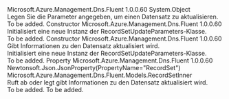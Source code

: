 <Type Name="RecordSetUpdateParameters" FullName="Microsoft.Azure.Management.Dns.Fluent.Models.RecordSetUpdateParameters">
  <TypeSignature Language="C#" Value="public class RecordSetUpdateParameters" />
  <TypeSignature Language="ILAsm" Value=".class public auto ansi beforefieldinit RecordSetUpdateParameters extends System.Object" />
  <TypeSignature Language="DocId" Value="T:Microsoft.Azure.Management.Dns.Fluent.Models.RecordSetUpdateParameters" />
  <TypeSignature Language="VB.NET" Value="Public Class RecordSetUpdateParameters" />
  <TypeSignature Language="F#" Value="type RecordSetUpdateParameters = class" />
  <AssemblyInfo>
    <AssemblyName>Microsoft.Azure.Management.Dns.Fluent</AssemblyName>
    <AssemblyVersion>1.0.0.60</AssemblyVersion>
  </AssemblyInfo>
  <Base>
    <BaseTypeName>System.Object</BaseTypeName>
  </Base>
  <Interfaces />
  <Docs>
    <summary>
            Legen Sie die Parameter angegeben, um einen Datensatz zu aktualisieren.
            </summary>
    <remarks>To be added.</remarks>
  </Docs>
  <Members>
    <Member MemberName=".ctor">
      <MemberSignature Language="C#" Value="public RecordSetUpdateParameters ();" />
      <MemberSignature Language="ILAsm" Value=".method public hidebysig specialname rtspecialname instance void .ctor() cil managed" />
      <MemberSignature Language="DocId" Value="M:Microsoft.Azure.Management.Dns.Fluent.Models.RecordSetUpdateParameters.#ctor" />
      <MemberSignature Language="VB.NET" Value="Public Sub New ()" />
      <MemberType>Constructor</MemberType>
      <AssemblyInfo>
        <AssemblyName>Microsoft.Azure.Management.Dns.Fluent</AssemblyName>
        <AssemblyVersion>1.0.0.60</AssemblyVersion>
      </AssemblyInfo>
      <Parameters />
      <Docs>
        <summary>
            Initialisiert eine neue Instanz der RecordSetUpdateParameters-Klasse.
            </summary>
        <remarks>To be added.</remarks>
      </Docs>
    </Member>
    <Member MemberName=".ctor">
      <MemberSignature Language="C#" Value="public RecordSetUpdateParameters (Microsoft.Azure.Management.Dns.Fluent.Models.RecordSetInner recordSet = null);" />
      <MemberSignature Language="ILAsm" Value=".method public hidebysig specialname rtspecialname instance void .ctor(class Microsoft.Azure.Management.Dns.Fluent.Models.RecordSetInner recordSet) cil managed" />
      <MemberSignature Language="DocId" Value="M:Microsoft.Azure.Management.Dns.Fluent.Models.RecordSetUpdateParameters.#ctor(Microsoft.Azure.Management.Dns.Fluent.Models.RecordSetInner)" />
      <MemberSignature Language="VB.NET" Value="Public Sub New (Optional recordSet As RecordSetInner = null)" />
      <MemberSignature Language="F#" Value="new Microsoft.Azure.Management.Dns.Fluent.Models.RecordSetUpdateParameters : Microsoft.Azure.Management.Dns.Fluent.Models.RecordSetInner -&gt; Microsoft.Azure.Management.Dns.Fluent.Models.RecordSetUpdateParameters" Usage="new Microsoft.Azure.Management.Dns.Fluent.Models.RecordSetUpdateParameters recordSet" />
      <MemberType>Constructor</MemberType>
      <AssemblyInfo>
        <AssemblyName>Microsoft.Azure.Management.Dns.Fluent</AssemblyName>
        <AssemblyVersion>1.0.0.60</AssemblyVersion>
      </AssemblyInfo>
      <Parameters>
        <Parameter Name="recordSet" Type="Microsoft.Azure.Management.Dns.Fluent.Models.RecordSetInner" />
      </Parameters>
      <Docs>
        <param name="recordSet">Gibt Informationen zu den Datensatz aktualisiert wird.</param>
        <summary>
            Initialisiert eine neue Instanz der RecordSetUpdateParameters-Klasse.
            </summary>
        <remarks>To be added.</remarks>
      </Docs>
    </Member>
    <Member MemberName="RecordSet">
      <MemberSignature Language="C#" Value="public Microsoft.Azure.Management.Dns.Fluent.Models.RecordSetInner RecordSet { get; set; }" />
      <MemberSignature Language="ILAsm" Value=".property instance class Microsoft.Azure.Management.Dns.Fluent.Models.RecordSetInner RecordSet" />
      <MemberSignature Language="DocId" Value="P:Microsoft.Azure.Management.Dns.Fluent.Models.RecordSetUpdateParameters.RecordSet" />
      <MemberSignature Language="VB.NET" Value="Public Property RecordSet As RecordSetInner" />
      <MemberSignature Language="F#" Value="member this.RecordSet : Microsoft.Azure.Management.Dns.Fluent.Models.RecordSetInner with get, set" Usage="Microsoft.Azure.Management.Dns.Fluent.Models.RecordSetUpdateParameters.RecordSet" />
      <MemberType>Property</MemberType>
      <AssemblyInfo>
        <AssemblyName>Microsoft.Azure.Management.Dns.Fluent</AssemblyName>
        <AssemblyVersion>1.0.0.60</AssemblyVersion>
      </AssemblyInfo>
      <Attributes>
        <Attribute>
          <AttributeName>Newtonsoft.Json.JsonProperty(PropertyName="RecordSet")</AttributeName>
        </Attribute>
      </Attributes>
      <ReturnValue>
        <ReturnType>Microsoft.Azure.Management.Dns.Fluent.Models.RecordSetInner</ReturnType>
      </ReturnValue>
      <Docs>
        <summary>
            Ruft ab oder legt gibt Informationen zu den Datensatz aktualisiert wird.
            </summary>
        <value>To be added.</value>
        <remarks>To be added.</remarks>
      </Docs>
    </Member>
  </Members>
</Type>